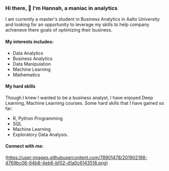 ### Hi there, 👋 I'm Hannah, a maniac in analytics

I am currently a master's student in Business Analytics in Aalto University and looking for an opportunity to leverage my skills to help company achieneve there goals of optimizing their business. 

#### My interests includes: 
- Data Analytics 
- Business Analytics 
- Data Manipulation 
- Machine Learning 
- Mathematics

#### My hard skills 
Though I knew I wanted to be a business analyst, I have enjoyed Deep Learning, Machine Learning courses. Some hard skills that I have gained so far: 
- R, Python Programming 
- SQL 
- Machine Learning 
- Exploratory Data Analysis. 

#### Connect with me: 
(https://user-images.githubusercontent.com/78901478/201902188-4769bc06-64b8-4eb6-bf02-d1a0c6143518.png)

<!--
**Hannah-Abi/Hannah-Abi** is a ✨ _special_ ✨ repository because its `README.md` (this file) appears on your GitHub profile

Here are some ideas to get you started:

- 🔭 I’m currently working on ...
- 🌱 I’m currently learning ...
- 👯 I’m looking to collaborate on ...
- 🤔 I’m looking for help with ...
- 💬 Ask me about ...
- 📫 How to reach me: ...
- 😄 Pronouns: ...
- ⚡ Fun fact: ...
-->
